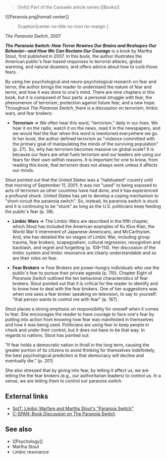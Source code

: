 > [!info] Part of the Casswiki article series [[Books]]

![[Paranoia.png|hsmall center]]
> [!caption|center no-title no-icon no-margin ]
> 
_The Paranoia Switch_, 2007

_**The Paranoia Switch: How Terror Rewires Our Brains and Reshapes Our Behavior--and How We Can Reclaim Our Courage**_ is a book by Martha Stout, first published in 2007. In this book, the author illustrates the American public's fear-based responses to terrorist attacks, global warming, and natural disasters, and offers advice about how to curb those fears.

By using her psychological and neuro-psychological research on fear and terror, the author brings the reader to understand the nature of fear and terror, and how it was done to one's mind. There are nine chapters in this book, but it is composed of four parts: a personal struggle with fear, the phenomenon of terrorism, protection against future fear, and a new hope. Throughout _The Paranoia Switch_, there is a discussion on terrorism, limbic wars, and fear brokers:

*   **Terrorism** => We often hear this word, "terrorism," daily in our lives. We hear it on the radio, watch it on the news, read it in the newspapers, and we would feel the fear when this word is mentioned everywhere we go. In her book, the author defined terrorism as "violence committed with the primary goal of manipulating the minds of the surviving population" (p. 27). So, why has terrorism becomes massive on global scale? It is because our fears are what fuels terrorism and our leaders are using our fears for their own selfish reasons. It is important for one to know, from reading this book, that terrorism does not always work unless it affects our minds.

Stout pointed out that the United States was a "habituated" country until that morning of September 11, 2001. It was not "used" to being exposed to acts of terrorism as other countries have had done, and it has experienced a profound shock. United States has yet to develop a coping mechanism to "short-circuit the paranoia switch". So, instead, its paranoia switch is stuck and it is continuing to be "stuck" as long as the U.S. politicians keep feeding the public's fear (p. 39).

*   **Limbic Wars** => The Limbic Wars are described in the fifth chapter, which Stout has included the American examples of Ku Klux Klan, the World War II internment of Japanese-Americans, and McCarthyism. And, she has detailed the six stages of Limbic War, including group trauma, fear brokers, scapegoatism, cultural regression, recognition and backlash, and regret and forgetting (p. 109-114). Her discussion of the limbic system and limbic resonance are clearly understandable and so are their roles on fear.

*   **Fear Brokers** => Fear Brokers are power-hungry individuals who use the public's fear to pursue their private agenda (p. 110). Chapter Eight of _Paranoia Switch_ outlined the ten behavioral characteristics of fear brokers. Stout pointed out that it is critical for the reader to identify and to know how to deal with the fear brokers. One of her suggestions was when one sees a fear broker speaking on television, to say to yourself: "that person wants to control me with fear" (p. 167).

Stout places a strong emphasis on responsibility for oneself when it comes to fear. She encourages the reader to have courage to face one's fear by putting into action from knowing how fear was manifested in themselves and how it was being used. Politicians are using fear to keep people in check and under their control, but it does not have to be that way. In regards to nations, Stout has pointed out:

"If fear holds a democratic nation in thrall in the long term, causing the greater portion of its citizens to avoid thinking for themselves indefinitely, the best psychological prediction is that democracy will decline and eventually die." (p. 201)

She also stressed that by giving into fear, by letting it affect us, we are letting the the fear brokers (e.g., our authoritarian leaders) to control us. In a sense, we are letting them to control our paranoia switch.

External links
--------------

*   [SotT: Limbic Warfare and Martha Stout's "Paranoia Switch"](http://www.sott.net/article/142725-Limbic-Warfare-and-Martha-Stouts-Paranoia-Switch)
*   [C-SPAN: Book Discussion on The Paranoia Switch](http://www.c-span.org/video/?199990-1/book-discussion-paranoia-switch)

See also
--------

*   [[Psychology]]
*   Martha Stout
*   Limbic resonance